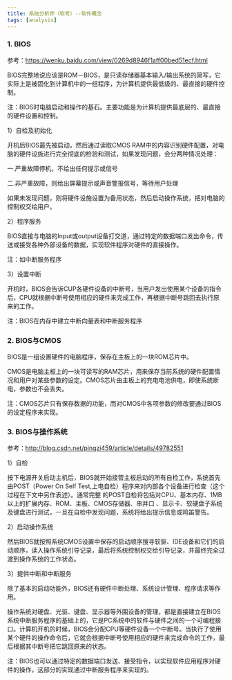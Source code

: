 ```yaml
---
title: 系统分析师（软考）--软件概念
tags: [analysis]
---
```


### 1. BIOS

参考：https://wenku.baidu.com/view/0269d8946f1aff00bed51ecf.html

BIOS完整地说应该是ROM－BIOS，是只读存储器基本输入/输出系统的简写，它实际上是被固化到计算机中的一组程序，为计算机提供最低级的、最直接的硬件控制。

注：BIOS时电脑启动和操作的基石。主要功能是为计算机提供最底层的、最直接的硬件设置和控制。

1）自检及初始化

开机后BIOS最先被启动，然后通过读取CMOS RAM中的内容识别硬件配置，对电脑的硬件设施进行完全彻底的检验和测试，如果发现问题，会分两种情况处理：

一.严重故障停机，不给出任何提示或信号

二.非严重故障，则给出屏幕提示或声音警报信号，等待用户处理

如果未发现问题，则将硬件设施设置为备用状态，然后启动操作系统，把对电脑的控制权交给用户。

2）程序服务

BIOS直接与电脑的Input或output设备打交道，通过特定的数据端口发出命令，传送或接受各种外部设备的数据，实现软件程序对硬件的直接操作。

注：如中断服务程序

3）设置中断

开机时，BIOS会告诉CUP各硬件设备的中断号，当用户发出使用某个设备的指令后，CPU就根据中断号使用相应的硬件来完成工作，再根据中断号跳回去执行原来的工作。

注：BIOS在内存中建立中断向量表和中断服务程序

### 2. BIOS与CMOS

BIOS是一组设置硬件的电脑程序，保存在主板上的一块ROM芯片中。

CMOS是电脑主板上的一块可读写的RAM芯片，用来保存当前系统的硬件配置情况和用户对某些参数的设定。CMOS芯片由主板上的充电电池供电，即使系统断电，参数也不会丢失。

注：CMOS芯片只有保存数据的功能，而对CMOS中各项参数的修改要通过BIOS的设定程序来实现。

### 3. BIOS与操作系统

参考：http://blog.csdn.net/pingzi459/article/details/49782551

1）自检

按下电源开关启动主机后，BIOS就开始接管主板启动的所有自检工作，系统首先由POST（Power On Self Test,上电自检）程序来对内部各个设备进行检查（这个过程在下文中另作表述）。通常完整 的POST自检将包括对CPU、基本内存、1MB以上的扩展内存、ROM、主板、CMOS存储器、串并口 、显示卡、软硬盘子系统及键盘进行测试，一旦在自检中发现问题，系统将给出提示信息或鸣笛警告。

2）启动操作系统

然后BIOS就按照系统CMOS设置中保存的启动顺序搜寻软驱、IDE设备和它们的启动顺序，读入操作系统引导记录，最后将系统控制权交给引导记录，并最终完全过渡到操作系统的工作状态。

3）提供中断和中断服务

除了基本的启动功能外，BIOS还有硬件中断处理、系统设计管理、程序请求等作用。

操作系统对硬盘、光驱、键盘、显示器等外围设备的管理，都是直接建立在BIOS系统中断服务程序的基础上的，它是PC系统中的软件与硬件之间的一个可编程接口。计算机开机的时候，BIOS会分配CPU等硬件设备一个中断号。当执行了使用某个硬件的操作命令后，它就会根据中断号使用相应的硬件来完成命令的工作，最后根据其中断号把它跳回原来的状态。

注：BIOS也可以通过特定的数据端口发送、接受指令，以实现软件应用程序对硬件的操作，这部分的实现通过中断服务程序来实现的。

